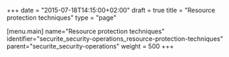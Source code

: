 +++
date = "2015-07-18T14:15:00+02:00"
draft = true
title = "Resource protection techniques"
type = "page"

[menu.main]
name="Resource protection techniques"
identifier="securite_security-operations_resource-protection-techniques"
parent="securite_security-operations"
weight = 500
+++